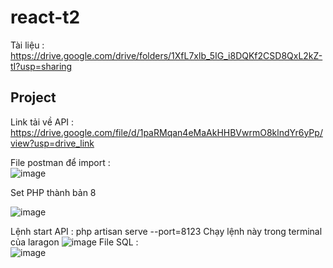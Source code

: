 # react-t2
Tài liệu : https://drive.google.com/drive/folders/1XfL7xlb_5IG_i8DQKf2CSD8QxL2kZ-tI?usp=sharing

## Project 
Link tải về API :    
https://drive.google.com/file/d/1paRMqan4eMaAkHHBVwrmO8klndYr6yPp/view?usp=drive_link

File postman để import :  
![image](https://github.com/dathalongbay/react-t2/assets/6966136/1e3fdce1-731c-42a9-ba67-9331ebf3cbeb)

Set PHP thành bản 8

![image](https://github.com/dathalongbay/react-t2/assets/6966136/1f54873e-130e-4ca1-9b26-5480ea8f9206)

Lệnh start API : php artisan serve --port=8123 
Chạy lệnh này trong terminal của laragon 
![image](https://github.com/dathalongbay/react-t2/assets/6966136/b9ec286e-6cb8-43dd-9e1a-55b417f4864f)
File SQL :    
![image](https://github.com/dathalongbay/react-t2/assets/6966136/bc1d373f-12c4-4634-ad37-b1da906eea54)

